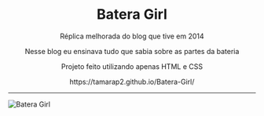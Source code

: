 <h1 align="center">Batera Girl</h1>

<div align="center">
  <p>Réplica melhorada do blog que tive em 2014</p>
  <p>Nesse blog eu ensinava tudo que sabia sobre as partes da bateria</p>
  <p>Projeto feito utilizando apenas HTML e CSS</p>
  <p>https://tamarap2.github.io/Batera-Girl/</p>
</div>

<hr>

![Batera Girl](https://user-images.githubusercontent.com/87210574/186040723-c0060cb2-b25c-4157-90b3-a0bacb0c76ab.png)

